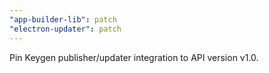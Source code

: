 ```yaml
---
"app-builder-lib": patch
"electron-updater": patch
---
```


Pin Keygen publisher/updater integration to API version v1.0.

